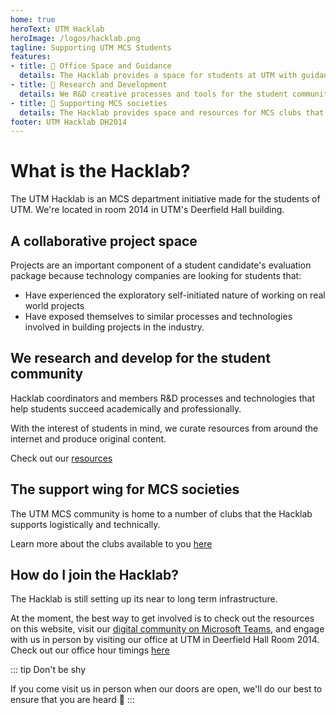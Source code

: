 ```yaml
---
home: true
heroText: UTM Hacklab
heroImage: /logos/hacklab.png
tagline: Supporting UTM MCS Students
features:
- title: 🏫 Office Space and Guidance
  details: The Hacklab provides a space for students at UTM with guidance on their academic and professional roadmaps by students from the community. 
- title: 🔎 Research and Development
  details: We R&D creative processes and tools for the student community to succeed. 
- title: 🌲 Supporting MCS societies
  details: The Hacklab provides space and resources for MCS clubs that serve particular student needs and concerns.   
footer: UTM Hacklab DH2014
--- 
```


# What is the Hacklab?

The UTM Hacklab is an MCS department initiative made for the students of UTM. We're located in room 2014 in UTM's Deerfield Hall building. 

## A collaborative project space

Projects are an important component of a student candidate's evaluation package because technology companies are looking for students that:

- Have experienced the exploratory self-initiated nature of working on real world projects
- Have exposed themselves to similar processes and technologies involved in building projects in the industry. 

## We research and develop for the student community

Hacklab coordinators and members R&D processes and technologies that help students succeed academically and professionally.

With the interest of students in mind, we curate resources from around the internet and produce original content. 

Check out our [resources](/resources)

## The support wing for MCS societies

The UTM MCS community is home to a number of clubs that the Hacklab supports logistically and technically.

Learn more about the clubs available to you [here](/clubs)


## How do I join the Hacklab?

The Hacklab is still setting up its near to long term infrastructure. 

At the moment, the best way to get involved is to check out the resources on this website, visit our [digital community on Microsoft Teams](https://teams.microsoft.com), and engage with us in person by visiting our office at UTM in Deerfield Hall Room 2014. Check out our office hour timings [here](/office-hours)

::: tip Don't be shy

If you come visit us in person when our doors are open, we'll do our best to ensure that you are heard :slightly_smiling_face:
:::